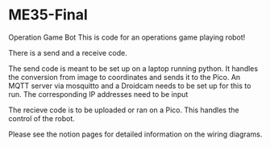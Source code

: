 # ME35-Final
Operation Game Bot
This is code for an operations game playing robot!

There is a send and a receive code. 

The send code is meant to be set up on a laptop running python. It handles the conversion from image to coordinates and sends it to the Pico.
An MQTT server via mosquitto and a Droidcam needs to be set up for this to run. The corresponding IP addresses need to be input

The recieve code is to be uploaded or ran on a Pico. This handles the control of the robot.

Please see the notion pages for detailed information on the wiring diagrams.
